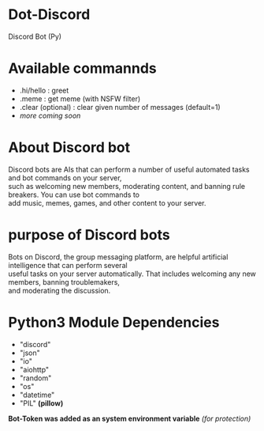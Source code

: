 # Dot-Discord
Discord Bot (Py)

# Available commannds
- .hi/hello  : greet
- .meme      : get meme (with NSFW filter)
- .clear (optional) <arg :number_of messages> : clear given number of messages (default=1)
- *more coming soon*

# About Discord bot
Discord bots are AIs that can perform a number of useful automated tasks and bot commands on your server, <br>
such as welcoming new members, moderating content, and banning rule breakers. You can use bot commands to <br>
add music, memes, games, and other content to your server.

# purpose of Discord bots
Bots on Discord, the group messaging platform, are helpful artificial intelligence that can perform several <br>
useful tasks on your server automatically. That includes welcoming any new members, banning troublemakers, <br>
and moderating the discussion. 

# Python3 Module Dependencies
- "discord"
- "json"
- "io"
- "aiohttp"
- "random"
- "os"
- "datetime"
- "PIL" **(pillow)**

**Bot-Token was added as an system environment variable** *(for protection)*

